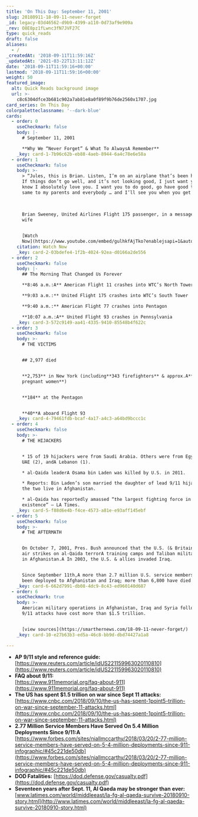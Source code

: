 ```yaml
---
title: 'On This Day: September 11, 2001'
slug: 20180911-18-09-11-never-forget
_id: legacy-03d46562-d9b9-4399-a110-0d73af9e909a
_rev: O8E8pz1fLwnc3fN7JVF27C
type: quick_reads
draft: false
aliases:
  - /
_createdAt: '2018-09-11T11:59:16Z'
_updatedAt: '2021-03-22T13:11:12Z'
date: '2018-09-11T11:59:16+00:00'
lastmod: '2018-09-11T11:59:16+00:00'
weight: 50
featured_image:
  alt: Quick Reads background image
  url: >-
    c8c6304dfce3b681c902a7ab81e8a0f89f9b76de2560x1707.jpg
card_series: On This Day
colorpaletteclassname: '--dark-blue'
cards:
  - order: 0
    useCheckmark: false
    body: |-
      # September 11, 2001

      **Why We “Never Forget” & What To AlwaysA Remember**
    _key: card-1-7b96c62b-eb88-4aeb-8944-6a4c78e6e58a
  - order: 1
    useCheckmark: false
    body: >-
      > “Jules, this is Brian. Listen, I’m on an airplane that’s been hijacked.
      If things don’t go well, and it’s not looking good, I just want you to
      know I absolutely love you. I want you to do good, go have good times –
      same to my parents and everybody … and I’ll see you when you get there.”  
        
        
        
      Brian Sweeney, United Airlines Flight 175 passenger, in a message to his
      wife


      [Watch
      Now](https://www.youtube.com/embed/gulhkfAjTko?enablejsapi=1&autoplay=1&rel=0)
    citation: Watch Now
    _key: card-2-03bdefe4-1f2b-4024-92ea-d0166a2de556
  - order: 2
    useCheckmark: false
    body: |-
      ## The Morning That Changed Us Forever

      **8:46 a.m.:A** American Flight 11 crashes into WTC’s North Tower

      **9:03 a.m.:** United Flight 175 crashes into WTC’s South Tower

      **9:40 a.m.:** American Flight 77 crashes into Pentagon

      **10:07 a.m.:A** United Flight 93 crashes in Pennsylvania
    _key: card-3-572c9149-aa41-4335-9410-85548b4f622c
  - order: 3
    useCheckmark: false
    body: >-
      # THE VICTIMS


      ## 2,977 died


      **2,753** in New York (including**343 firefighters** & approx.A**11
      pregnant women**)


      **184** at the Pentagon


      **40**A aboard Flight 93
    _key: card-4-79461fdb-bcaf-4a17-a4c3-a64bd9bccc1c
  - order: 4
    useCheckmark: false
    body: >-
      # THE HIJACKERS


      * 15 of 19 hijackers were from Saudi Arabia. Others were from Egypt (2),
      UAE (2), andA Lebanon (1).

      * al-Qaida leaderA Osama bin Laden was killed by U.S. in 2011.

      * Reports: Bin Laden’s son married the daughter of lead 9/11 hijacker &
      the two live in Afghanistan.

      * al-Qaida has reportedly amassed “the largest fighting force in its
      existence” – LA Times.
    _key: card-5-f88d6e4b-f4ce-4573-a81e-e93aff145ebf
  - order: 5
    useCheckmark: false
    body: >-
      # THE AFTERMATH


      On October 7, 2001, Pres. Bush announced that the U.S. (& Britain) began
      air strikes on al-Qaida terrorA training camps and Taliban military camps
      in Afghanistan.A In 2003, the U.S. & allies invaded Iraq.


      Since September 11th,A more than 2.7 million U.S. service members have
      been deployed to Afghanistan and Iraq; more than 6,800 have died.
    _key: card-6-662d7991-db08-4dc9-8c43-ed960140d687
  - order: 6
    useCheckmark: true
    body: >-
      American military operations in Afghanistan, Iraq and Syria following the
      9/11 attacks have cost more than $1.5 trillion.


      [view sources](https://smarthernews.com/18-09-11-never-forget/)
    _key: card-10-e27b63b3-ed5a-46c8-bb9d-dbd74427a1a8

---
```

* **AP 9/11 style and reference guide:**  
[https://www.reuters.com/article/idUS221159963020110810](https://www.reuters.com/article/idUS221159963020110810)
* **FAQ about 9/11:**  
[https://www.911memorial.org/faq-about-911](https://www.911memorial.org/faq-about-911)
* **The US has spent $1.5 trillion on war since Sept 11 attacks:** [https://www.cnbc.com/2018/09/10/the-us-has-spent-1point5-trillion-on-war-since-september-11-attacks.html](https://www.cnbc.com/2018/09/10/the-us-has-spent-1point5-trillion-on-war-since-september-11-attacks.html)
* **2.77 Million Service Members Have Served On 5.4 Million Deployments Since 9/11:A**  
[https://www.forbes.com/sites/niallmccarthy/2018/03/20/2-77-million-service-members-have-served-on-5-4-million-deployments-since-911-infographic/#45c221de50db](https://www.forbes.com/sites/niallmccarthy/2018/03/20/2-77-million-service-members-have-served-on-5-4-million-deployments-since-911-infographic/#45c221de50db)
* **DOD Fatalities:** [https://dod.defense.gov/casualty.pdf](https://dod.defense.gov/casualty.pdf)
* **Seventeen years after Sept. 11, Al Qaeda may be stronger than** **ever:**  
[www.latimes.com/world/middleeast/la-fg-al-qaeda-survive-20180910-story.html](http://www.latimes.com/world/middleeast/la-fg-al-qaeda-survive-20180910-story.html)